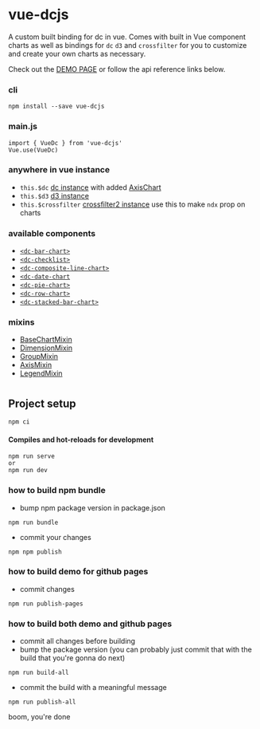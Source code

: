 # vue-dcjs
A custom built binding for dc in vue. Comes with built in Vue component charts as well as bindings for `dc` `d3` and `crossfilter` for you to customize and create your own charts as necessary.

Check out the [DEMO PAGE](https://geodav-tech.github.io/vue-dcjs/) or follow the api reference links below.

### cli
```npm install --save vue-dcjs```

### main.js
```
import { VueDc } from 'vue-dcjs'
Vue.use(VueDc)
```

### anywhere in vue instance
- `this.$dc` [dc instance](https://dc-js.github.io/dc.js/) with added [AxisChart](./src/plugins/axis-chart.class.js)
- `this.$d3` [d3 instance](https://github.com/d3/d3/blob/main/API.md)
- `this.$crossfilter` [crossfilter2 instance](https://github.com/crossfilter/crossfilter/wiki/API-Reference) use this to make `ndx` prop on charts

### available components
- [`<dc-bar-chart>`](./src/components/dc-bar-chart)
- [`<dc-checklist>`](./src/components/dc-checklist)
- [`<dc-composite-line-chart>`]('./src/components/dc-composite-line-chart')
- [`<dc-date-chart`](./src/components/dc-date/chart)
- [`<dc-pie-chart>`](./src/components/dc-pie-chart)
- [`<dc-row-chart>`](./src/components/dc-row-chart)
- [`<dc-stacked-bar-chart>`]('./src/components/dc-stacked-bar-chart')

### mixins
- [BaseChartMixin](./src/mixins#base-chart)
- [DimensionMixin](./src/mixins/#dimension)
- [GroupMixin]('./src/mixins/#group)
- [AxisMixin]('./src/mixins/#axis)
- [LegendMixin]('./src/mixins/#axis)

#


## Project setup
```
npm ci
```

#### Compiles and hot-reloads for development
```
npm run serve
or
npm run dev
```

### how to build npm bundle
- bump npm package version in package.json
```
npm run bundle
```
- commit your changes
```
npm npm publish
```

### how to build demo for github pages
- commit changes
```
npm run publish-pages
```


### how to build both demo and github pages
- commit all changes before building
- bump the package version (you can probably just commit that with the build that you're gonna do next)
```
npm run build-all
```
- commit the build with a meaningful message
```
npm run publish-all
```
boom, you're done
